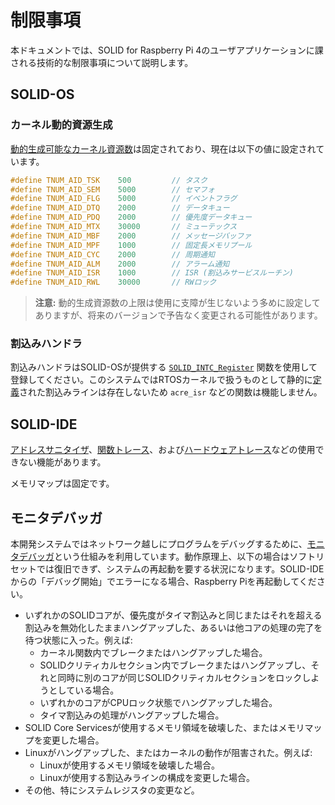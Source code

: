 # 制限事項

本ドキュメントでは、SOLID for Raspberry Pi 4のユーザアプリケーションに課される技術的な制限事項について説明します。


## SOLID-OS

### カーネル動的資源生成

[動的生成可能なカーネル資源数][5]は固定されており、現在は以下の値に設定されています。

```c
#define TNUM_AID_TSK    500         // タスク
#define TNUM_AID_SEM    5000        // セマフォ
#define TNUM_AID_FLG    5000        // イベントフラグ
#define TNUM_AID_DTQ    2000        // データキュー
#define TNUM_AID_PDQ    2000        // 優先度データキュー
#define TNUM_AID_MTX    30000       // ミューテックス
#define TNUM_AID_MBF    2000        // メッセージバッファ
#define TNUM_AID_MPF    1000        // 固定長メモリプール
#define TNUM_AID_CYC    2000        // 周期通知
#define TNUM_AID_ALM    2000        // アラーム通知
#define TNUM_AID_ISR    1000        // ISR (割込みサービスルーチン)
#define TNUM_AID_RWL    30000       // RWロック
```

> **注意:** 動的生成資源数の上限は使用に支障が生じないよう多めに設定してありますが、将来のバージョンで予告なく変更される可能性があります。


### 割込みハンドラ

割込みハンドラはSOLID-OSが提供する [`SOLID_INTC_Register`][6] 関数を使用して登録してください。このシステムではRTOSカーネルで扱うものとして静的に[定義][7]された割込みラインは存在しないため `acre_isr` などの関数は機能しません。


## SOLID-IDE

[アドレスサニタイザ][4]、[関数トレース][2]、および[ハードウェアトレース][3]などの使用できない機能があります。

メモリマップは固定です。

<!-- TODO: check if XRay is really unavailable -->


## モニタデバッガ

本開発システムではネットワーク越しにプログラムをデバッグするために、[モニタデバッガ][1]という仕組みを利用しています。動作原理上、以下の場合はソフトリセットでは復旧できず、システムの再起動を要する状況になります。SOLID-IDEからの「デバッグ開始」でエラーになる場合、Raspberry Piを再起動してください。

- いずれかのSOLIDコアが、優先度がタイマ割込みと同じまたはそれを超える割込みを無効化したままハングアップした、あるいは他コアの処理の完了を待つ状態に入った。例えば:
    - カーネル関数内でブレークまたはハングアップした場合。
    - SOLIDクリティカルセクション内でブレークまたはハングアップし、それと同時に別のコアが同じSOLIDクリティカルセクションをロックしようとしている場合。
    - いずれかのコアがCPUロック状態でハングアップした場合。
    - タイマ割込みの処理がハングアップした場合。
- SOLID Core Servicesが使用するメモリ領域を破壊した、またはメモリマップを変更した場合。
- Linuxがハングアップした、またはカーネルの動作が阻害された。例えば:
    - Linuxが使用するメモリ領域を破壊した場合。
    - Linuxが使用する割込みラインの構成を変更した場合。
- その他、特にシステムレジスタの変更など。


[1]: http://solid.kmckk.com/doc/skit/current/os/solution-config.html?highlight=%E3%83%A2%E3%83%8B%E3%82%BF#solid-os
[2]: http://solid.kmckk.com/doc/skit/current/user_guide/function_trace.html
[3]: http://solid.kmckk.com/doc/skit/current/user_guide/hardware_trace.html
[4]: http://solid.kmckk.com/doc/skit/current/user_guide/address_sanitizer.html
[5]: http://solid.kmckk.com/doc/skit/current/os/kernel/kernel_config.html#id68
[6]: http://solid.kmckk.com/doc/skit/current/os/cs/intc.html#c.SOLID_INTC_Register
[7]: http://solid.kmckk.com/doc/skit/current/os/kernel/kernel_config.html#id63
